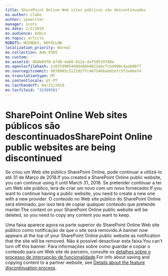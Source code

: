 ```yaml
---
title: SharePoint Online Web sites públicos são descontinuados
ms.author: clake
author: spowriter
manager: scotv
ms.date: 1/2/2019
ms.audience: Admin
ms.topic: article
ROBOTS: NOINDEX, NOFOLLOW
localization_priority: Normal
ms.collection: Adm_O365
ms.custom: ''
ms.assetid: 4b8b89f8-bfd8-4a60-812a-daf5d519788e
ms.openlocfilehash: 1c63fd905448d48bb8823ebcfcb4900c4aab86ff
ms.sourcegitcommit: 9d78905c512192ffc4675468abd2efc5f2e4baf4
ms.translationtype: MT
ms.contentlocale: pt-PT
ms.lasthandoff: 04/23/2019
ms.locfileid: "32369581"
---
```

# <a name="sharepoint-online-public-websites-are-being-discontinued"></a><span data-ttu-id="6e5da-102">SharePoint Online Web sites públicos são descontinuados</span><span class="sxs-lookup"><span data-stu-id="6e5da-102">SharePoint Online public websites are being discontinued</span></span>

<span data-ttu-id="6e5da-103">Se criou um Web site público SharePoint Online, pode continuar a utilizá-lo até 31 de Março de 2018.</span><span class="sxs-lookup"><span data-stu-id="6e5da-103">If you created a SharePoint Online public website, you can continue using it until March 31, 2018.</span></span> <span data-ttu-id="6e5da-104">Se pretender continuar a ter um Web site público, terá de criar um novo com um novo fornecedor.</span><span class="sxs-lookup"><span data-stu-id="6e5da-104">If you want to continue having a public website, you need to create a new one with a new provider.</span></span> <span data-ttu-id="6e5da-105">O conteúdo no Web site público do SharePoint Online será eliminado, por isso terá de copiar qualquer conteúdo que pretende manter.</span><span class="sxs-lookup"><span data-stu-id="6e5da-105">The content on your SharePoint Online public website will be deleted, so you need to copy any content you want to keep.</span></span>
  
<span data-ttu-id="6e5da-106">Uma faixa aparece agora na parte superior do SharePoint Online Web site público como notificação de que o site será removido.</span><span class="sxs-lookup"><span data-stu-id="6e5da-106">A banner now appears at the top of your SharePoint Online public website as notification that the site will be removed.</span></span> <span data-ttu-id="6e5da-107">Não é possível desactivar esta faixa.</span><span class="sxs-lookup"><span data-stu-id="6e5da-107">You can't turn off this banner.</span></span> <span data-ttu-id="6e5da-108">Para informações sobre como guardar e copiar o conteúdo para um Web site do parceiro, consulte os [detalhes sobre o processo de interrupção de funcionalidade](https://go.microsoft.com/fwlink/?linkid=866980).</span><span class="sxs-lookup"><span data-stu-id="6e5da-108">For info about saving and copying content to a partner website, see [Details about the feature discontinuation process](https://go.microsoft.com/fwlink/?linkid=866980).</span></span> 
  

